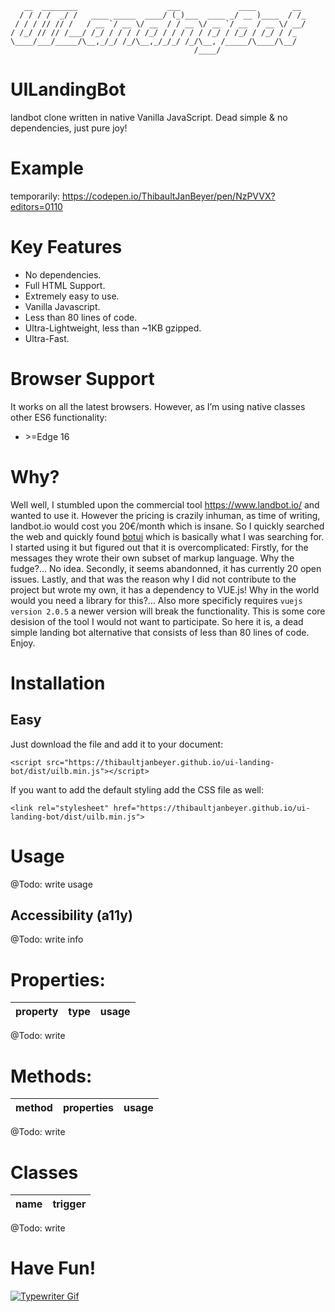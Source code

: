 ```
   __  ________                    ___             ____        __ 
  / / / /  _/ /   ____ _____  ____/ (_)___  ____ _/ __ )____  / /_
 / / / // // /   / __ `/ __ \/ __  / / __ \/ __ `/ __  / __ \/ __/
/ /_/ // // /___/ /_/ / / / / /_/ / / / / / /_/ / /_/ / /_/ / /_  
\____/___/_____/\__,_/_/ /_/\__,_/_/_/ /_/\__, /_____/\____/\__/  
                                         /____/                   

```
# UILandingBot

landbot clone written in native Vanilla JavaScript. Dead simple &amp; no dependencies, just pure joy!

# Example

temporarily:
https://codepen.io/ThibaultJanBeyer/pen/NzPVVX?editors=0110

# Key Features

- No dependencies.
- Full HTML Support.
- Extremely easy to use.
- Vanilla Javascript.
- Less than 80 lines of code.
- Ultra-Lightweight, less than ~1KB gzipped.
- Ultra-Fast.

# Browser Support

It works on all the latest browsers. However, as I’m using native classes other ES6 functionality:  
- \>=Edge 16 

# Why?

Well well, I stumbled upon the commercial tool https://www.landbot.io/ and wanted to use it. However the pricing is crazily inhuman, as time of writing, landbot.io would cost you 20€/month which is insane. So I quickly searched the web and quickly found [botui](https://github.com/botui/botui) which is basically what I was searching for. I started using it but figured out that it is overcomplicated: Firstly, for the messages they wrote their own subset of markup language. Why the fudge?… No idea. Secondly, it seems abandonned, it has currently 20 open issues. Lastly, and that was the reason why I did not contribute to the project but wrote my own, it has a dependency to VUE.js! Why in the world would you need a library for this?… Also more specificly requires `vuejs version 2.0.5` a newer version will break the functionality. This is some core desision of the tool I would not want to participate. So here it is, a dead simple landing bot alternative that consists of less than 80 lines of code. Enjoy.

# Installation

## Easy

Just download the file and add it to your document:
```
<script src="https://thibaultjanbeyer.github.io/ui-landing-bot/dist/uilb.min.js"></script>
```
If you want to add the default styling add the CSS file as well:
```
<link rel="stylesheet" href="https://thibaultjanbeyer.github.io/ui-landing-bot/dist/uilb.min.js">
```

# Usage

@Todo: write usage

## Accessibility (a11y)

@Todo: write info

# Properties:
| property | type | usage |
|--- |--- |--- |
@Todo: write

# Methods:
| method | properties | usage |
|--- |--- |--- |
@Todo: write

# Classes
| name | trigger |
|--- |--- |
@Todo: write

# Have Fun!

[![Typewriter Gif](https://thibaultjanbeyer.github.io/DragSelect/typewriter.gif)](http://thibaultjanbeyer.com/)
